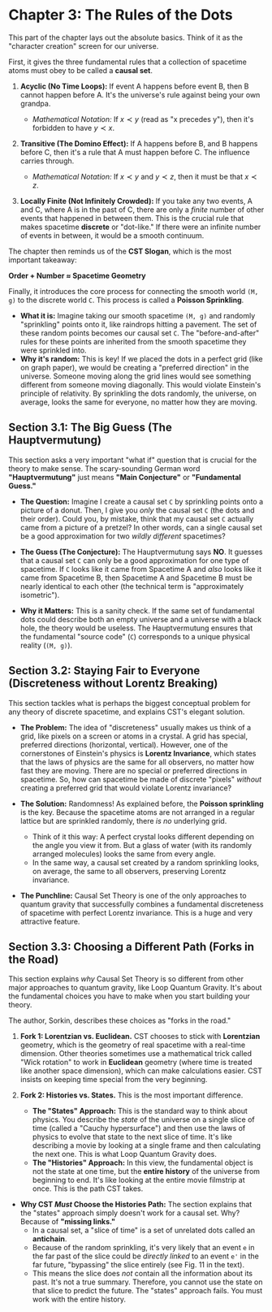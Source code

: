 # Chapter 3: The Rules of the Dots

This part of the chapter lays out the absolute basics. Think of it as the "character creation" screen for our universe.

First, it gives the three fundamental rules that a collection of spacetime atoms must obey to be called a **causal set**.

1.  **Acyclic (No Time Loops):** If event A happens before event B, then B cannot happen before A. It's the universe's rule against being your own grandpa.
    *   *Mathematical Notation:* If $x \prec y$ (read as "x precedes y"), then it's forbidden to have $y \prec x$.

2.  **Transitive (The Domino Effect):** If A happens before B, and B happens before C, then it's a rule that A must happen before C. The influence carries through.
    *   *Mathematical Notation:* If $x \prec y$ and $y \prec z$, then it must be that $x \prec z$.

3.  **Locally Finite (Not Infinitely Crowded):** If you take any two events, A and C, where A is in the past of C, there are only a *finite* number of other events that happened in between them. This is the crucial rule that makes spacetime **discrete** or "dot-like." If there were an infinite number of events in between, it would be a smooth continuum.

The chapter then reminds us of the **CST Slogan**, which is the most important takeaway:

**Order + Number ≈ Spacetime Geometry**

Finally, it introduces the core process for connecting the smooth world `(M, g)` to the discrete world `C`. This process is called a **Poisson Sprinkling**.

*   **What it is:** Imagine taking our smooth spacetime `(M, g)` and randomly "sprinkling" points onto it, like raindrops hitting a pavement. The set of these random points becomes our causal set `C`. The "before-and-after" rules for these points are inherited from the smooth spacetime they were sprinkled into.
*   **Why it's random:** This is key! If we placed the dots in a perfect grid (like on graph paper), we would be creating a "preferred direction" in the universe. Someone moving along the grid lines would see something different from someone moving diagonally. This would violate Einstein's principle of relativity. By sprinkling the dots randomly, the universe, on average, looks the same for everyone, no matter how they are moving.

## Section 3.1: The Big Guess (The Hauptvermutung)

This section asks a very important "what if" question that is crucial for the theory to make sense. The scary-sounding German word **"Hauptvermutung"** just means **"Main Conjecture"** or **"Fundamental Guess."**

*   **The Question:** Imagine I create a causal set `C` by sprinkling points onto a picture of a donut. Then, I give you *only* the causal set `C` (the dots and their order). Could you, by mistake, think that my causal set `C` actually came from a picture of a pretzel? In other words, can a single causal set be a good approximation for two *wildly different* spacetimes?

*   **The Guess (The Conjecture):** The Hauptvermutung says **NO**. It guesses that a causal set `C` can only be a good approximation for one type of spacetime. If `C` looks like it came from Spacetime A and *also* looks like it came from Spacetime B, then Spacetime A and Spacetime B must be nearly identical to each other (the technical term is "approximately isometric").

*   **Why it Matters:** This is a sanity check. If the same set of fundamental dots could describe both an empty universe and a universe with a black hole, the theory would be useless. The Hauptvermutung ensures that the fundamental "source code" (`C`) corresponds to a unique physical reality (`(M, g)`).

## Section 3.2: Staying Fair to Everyone (Discreteness without Lorentz Breaking)

This section tackles what is perhaps the biggest conceptual problem for any theory of discrete spacetime, and explains CST's elegant solution.

*   **The Problem:** The idea of "discreteness" usually makes us think of a grid, like pixels on a screen or atoms in a crystal. A grid has special, preferred directions (horizontal, vertical). However, one of the cornerstones of Einstein's physics is **Lorentz Invariance**, which states that the laws of physics are the same for all observers, no matter how fast they are moving. There are no special or preferred directions in spacetime. So, how can spacetime be made of discrete "pixels" *without* creating a preferred grid that would violate Lorentz invariance?

*   **The Solution:** Randomness! As explained before, the **Poisson sprinkling** is the key. Because the spacetime atoms are not arranged in a regular lattice but are sprinkled randomly, there *is no* underlying grid.
    *   Think of it this way: A perfect crystal looks different depending on the angle you view it from. But a glass of water (with its randomly arranged molecules) looks the same from every angle.
    *   In the same way, a causal set created by a random sprinkling looks, on average, the same to all observers, preserving Lorentz invariance.

*   **The Punchline:** Causal Set Theory is one of the only approaches to quantum gravity that successfully combines a fundamental discreteness of spacetime with perfect Lorentz invariance. This is a huge and very attractive feature.

## Section 3.3: Choosing a Different Path (Forks in the Road)

This section explains *why* Causal Set Theory is so different from other major approaches to quantum gravity, like Loop Quantum Gravity. It's about the fundamental choices you have to make when you start building your theory.

The author, Sorkin, describes these choices as "forks in the road."

1.  **Fork 1: Lorentzian vs. Euclidean.** CST chooses to stick with **Lorentzian** geometry, which is the geometry of real spacetime with a real-time dimension. Other theories sometimes use a mathematical trick called "Wick rotation" to work in **Euclidean** geometry (where time is treated like another space dimension), which can make calculations easier. CST insists on keeping time special from the very beginning.

2.  **Fork 2: Histories vs. States.** This is the most important difference.
    *   **The "States" Approach:** This is the standard way to think about physics. You describe the *state* of the universe on a single slice of time (called a "Cauchy hypersurface") and then use the laws of physics to evolve that state to the next slice of time. It's like describing a movie by looking at a single frame and then calculating the next one. This is what Loop Quantum Gravity does.
    *   **The "Histories" Approach:** In this view, the fundamental object is not the state at one time, but the **entire history** of the universe from beginning to end. It's like looking at the entire movie filmstrip at once. This is the path CST takes.

*   **Why CST *Must* Choose the Histories Path:** The section explains that the "states" approach simply doesn't work for a causal set. Why? Because of **"missing links."**
    *   In a causal set, a "slice of time" is a set of unrelated dots called an **antichain**.
    *   Because of the random sprinkling, it's very likely that an event `e` in the far past of the slice could be *directly linked* to an event `e'` in the far future, "bypassing" the slice entirely (see Fig. 11 in the text).
    *   This means the slice does *not* contain all the information about its past. It's not a true summary. Therefore, you cannot use the state on that slice to predict the future. The "states" approach fails. You must work with the entire history.
